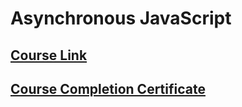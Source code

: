 # Asynchronous JavaScript

## [Course Link](https://www.udemy.com/course/asynchronous-javascript/)

## [Course Completion Certificate](https://www.udemy.com/certificate/UC-2069c502-22fe-48a4-a128-481f1a6413a1/)
